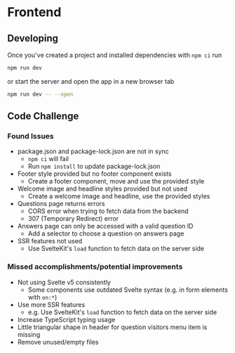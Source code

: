 # Frontend

## Developing

Once you've created a project and installed dependencies with `npm ci` run

```bash
npm run dev
```

or start the server and open the app in a new browser tab

```bash
npm run dev -- --open
```

## Code Challenge

### Found Issues

- package.json and package-lock.json are not in sync
  - `npm ci` will fail
  - Run `npm install` to update package-lock.json
- Footer style provided but no footer component exists
  - Create a footer component, move and use the provided style
- Welcome image and headline styles provided but not used
  - Create a welcome image and headline, use the provided styles
- Questions page returns errors
  - CORS error when trying to fetch data from the backend
  - 307 (Temporary Redirect) error
- Answers page can only be accessed with a valid question ID
  - Add a selector to choose a question on answers page
- SSR features not used
  - Use SvelteKit's `load` function to fetch data on the server side

### Missed accomplishments/potential improvements

- Not using Svelte v5 consistently
  - Some components use outdated Svelte syntax (e.g. in form elements with `on:*`)
- Use more SSR features
  - e.g. Use SvelteKit's `load` function to fetch data on the server side
- Increase TypeScript typing usage
- Little triangular shape in header for question visitors menu item is missing
- Remove unused/empty files
